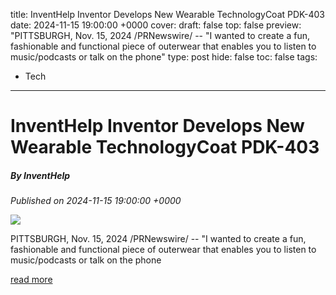 title: InventHelp Inventor Develops New Wearable TechnologyCoat PDK-403
date: 2024-11-15 19:00:00 +0000
cover: 
draft: false
top: false
preview: "PITTSBURGH, Nov. 15, 2024 /PRNewswire/ -- "I wanted to create a fun, fashionable and functional piece of outerwear that enables you to listen to music/podcasts or talk on the phone"
type: post
hide: false
toc: false
tags:
  - Tech
---

# InventHelp Inventor Develops New Wearable TechnologyCoat PDK-403
##### By InventHelp
_Published on 2024-11-15 19:00:00 +0000_

![](https://bloximages.chicago2.vip.townnews.com/cnhinews.com/content/tncms/assets/v3/editorial/3/b9/3b9b3113-c7a2-5c7a-85cc-692c05933181/67093680ad207.image.jpg?crop=1429%2C750%2C110%2C0&resize=438%2C230&order=crop%2Cresize)

PITTSBURGH, Nov. 15, 2024 /PRNewswire/ -- "I wanted to create a fun, fashionable and functional piece of outerwear that enables you to listen to music/podcasts or talk on the phone

[read more](https://curated.tncontentexchange.com/partners/pr_newswire/subject/new_products_services/inventhelp-inventor-develops-new-wearable-technology-coat-pdk-403/article_8e902c39-b6ad-53ce-9e90-c68bd356ee17.html)
